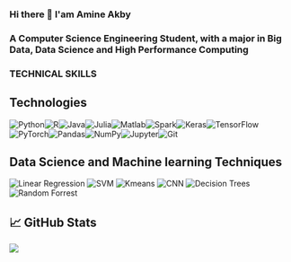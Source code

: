 ### Hi there 👋 I'am Amine Akby

<!--
**aakby/aakby** is a ✨ _special_ ✨ repository because its `README.md` (this file) appears on your GitHub profile.

Here are some ideas to get you started:

- 🔭 I’m currently working on ...
- 🌱 I’m currently learning ...
- 👯 I’m looking to collaborate on ...
- 🤔 I’m looking for help with ...
- 💬 Ask me about ...
- 📫 How to reach me: ...
- 😄 Pronouns: ...
- ⚡ Fun fact: ...
-->

###             A Computer Science Engineering Student, with a major in Big Data, Data Science and High Performance Computing


### TECHNICAL SKILLS

## Technologies

<img alt="Python" src="https://img.shields.io/badge/python%20-%2314354C.svg?&style=for-the-badge&logo=python&logoColor=white"/><img alt="R" src="https://img.shields.io/badge/r-%23276DC3.svg?&style=for-the-badge&logo=r&logoColor=white"/><img alt="Java" src="https://img.shields.io/badge/java-%23ED8B00.svg?&style=for-the-badge&logo=java&logoColor=white"/><img alt="Julia" src="https://img.shields.io/badge/julia-%23ED8B00.svg?&style=for-the-badge&logo=julia&logoColor=white"/><img alt="Matlab" src="https://img.shields.io/badge/matlab%20-%23F05033.svg?&style=for-the-badge&logo=matlab&logoColor=white"/><img alt="Spark" src="https://img.shields.io/badge/spark-%2300f.svg?&style=for-the-badge&logo=spark&logoColor=white"/><img alt="Keras" src="https://img.shields.io/badge/Keras%20-%23D00000.svg?&style=for-the-badge&logo=Keras&logoColor=white"/><img alt="TensorFlow" src="https://img.shields.io/badge/TensorFlow%20-%23FF6F00.svg?&style=for-the-badge&logo=TensorFlow&logoColor=white" /><img alt="PyTorch" src="https://img.shields.io/badge/PyTorch%20-%23EE4C2C.svg?&style=for-the-badge&logo=PyTorch&logoColor=white" /><img alt="Pandas" src="https://img.shields.io/badge/pandas%20-%23150458.svg?&style=for-the-badge&logo=pandas&logoColor=white" /><img alt="NumPy" src="https://img.shields.io/badge/numpy%20-%23013243.svg?&style=for-the-badge&logo=numpy&logoColor=white" /><img alt="Jupyter" src="https://img.shields.io/badge/Jupyter%20-%23F37626.svg?&style=for-the-badge&logo=Jupyter&logoColor=white" /><img alt="Git" src="https://img.shields.io/badge/git%20-%23F05033.svg?&style=for-the-badge&logo=git&logoColor=white"/>


## Data Science and Machine learning Techniques

<img alt="Linear Regression" src="https://img.shields.io/badge/Linear Regression%20-%2314354C.svg?&style=for-the-badge&logo=Linear Regression&logoColor=white"/>  <img alt="SVM" src="https://img.shields.io/badge/SVM%20-%2314354C.svg?&style=for-the-badge&logo=SVM&logoColor=white"/>  <img alt="Kmeans" src="https://img.shields.io/badge/Kmeans%20-%2314354C.svg?&style=for-the-badge&logo=Kmeans&logoColor=white"/>  <img alt="CNN" src="https://img.shields.io/badge/CNN%20-%2314354C.svg?&style=for-the-badge&logo=cnn&logoColor=white"/>  <img alt="Decision Trees" src="https://img.shields.io/badge/DecisionTrees%20-%2314354C.svg?&style=for-the-badge&logo=DecisionTrees&logoColor=white"/>  <img alt="Random Forrest" src="https://img.shields.io/badge/RandomForrest%20-%2314354C.svg?&style=for-the-badge&logo=RandomForrest&logoColor=white"/>

## &#x1f4c8; GitHub Stats

 <img align="center" src="https://github-readme-stats.vercel.app/api/?username=aakby&theme=<THEME_NAME>" />

<!-- icons without padding -->


[3.2]: https://github.com/aakby/aakby/blob/main/linkedin-3-16.png (LinkedIn icon without padding)


<!-- links to your social media accounts -->


[3]: https://www.linkedin.com/in/amine-akby-276329144/
